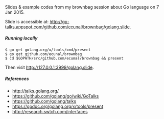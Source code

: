 Slides & example codes from my brownbag session about Go language on 7 Jan 2015.

Slide is accessible at: http://go-talks.appspot.com/github.com/ecunal/brownbag/golang.slide.

##### Running locally
```
$ go get golang.org/x/tools/cmd/present
$ go get github.com/ecunal/brownbag
$ cd $GOPATH/src/github.com/ecunal/brownbag && present
```

Then visit http://127.0.0.1:3999/golang.slide.

##### References

- http://talks.golang.org/
- https://github.com/golang/go/wiki/GoTalks
- https://github.com/golang/talks
- https://godoc.org/golang.org/x/tools/present
- http://research.swtch.com/interfaces

